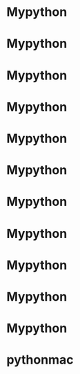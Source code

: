 # Mypython
# Mypython
# Mypython
# Mypython
# Mypython
# Mypython
# Mypython
# Mypython
# Mypython
# Mypython
# Mypython
# pythonmac
